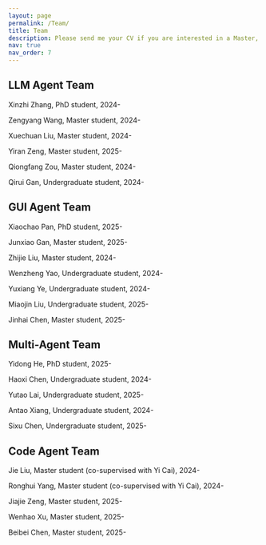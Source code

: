 ```yaml
---
layout: page
permalink: /Team/
title: Team
description: Please send me your CV if you are interested in a Master, PhD, PostDoc or Research Assistant position in our group. 
nav: true
nav_order: 7
---
```


## LLM Agent Team

Xinzhi Zhang, PhD student, 2024-

Zengyang Wang, Master student, 2024-

Xuechuan Liu, Master student, 2024-

Yiran Zeng, Master student, 2025-

Qiongfang Zou, Master student, 2024-

Qirui Gan, Undergraduate student, 2024-


## GUI Agent Team

Xiaochao Pan, PhD student, 2025-

Junxiao Gan, Master student, 2025-

Zhijie Liu, Master student, 2024-

Wenzheng Yao, Undergraduate student, 2024-

Yuxiang Ye, Undergraduate student, 2024-

Miaojin Liu, Undergraduate student, 2025-

Jinhai Chen, Master student, 2025-

## Multi-Agent Team

Yidong He, PhD student, 2025-

Haoxi Chen, Undergraduate student, 2024-

Yutao Lai, Undergraduate student, 2025-

Antao Xiang, Undergraduate student, 2024-

Sixu Chen, Undergraduate student, 2025-

## Code Agent Team

Jie Liu, Master student (co-supervised with Yi Cai), 2024-

Ronghui Yang, Master student (co-supervised with Yi Cai), 2024-

Jiajie Zeng, Master student, 2025-

Wenhao Xu, Master student, 2025-

Beibei Chen, Master student, 2025-

















